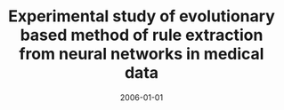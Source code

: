 ---
# Documentation: https://wowchemy.com/docs/managing-content/

title: Experimental study of evolutionary based method of rule extraction from neural
  networks in medical data
subtitle: ''
summary: ''
authors:
- markowska-kaczmar
- Rafał Matkowski
tags: []
categories: []
date: '2006-01-01'
lastmod: 2022-10-07T04:57:12Z
featured: false
draft: false

# Featured image
# To use, add an image named `featured.jpg/png` to your page's folder.
# Focal points: Smart, Center, TopLeft, Top, TopRight, Left, Right, BottomLeft, Bottom, BottomRight.
image:
  caption: ''
  focal_point: ''
  preview_only: false

# Projects (optional).
#   Associate this post with one or more of your projects.
#   Simply enter your project's folder or file name without extension.
#   E.g. `projects = ["internal-project"]` references `content/project/deep-learning/index.md`.
#   Otherwise, set `projects = []`.
projects: []
publishDate: '2022-10-07T04:57:11.795602Z'
publication_types:
- '2'
abstract: ''
publication: '*Lecture Notes in Computer Science. Lecture Notes in Artificial Intelligence*'
doi: 10.1007/11790853_7
---